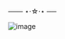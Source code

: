  ─── ⋆⋅☆⋅⋆ ──

![image](https://github.com/GabriellaMoura7/GabriellaMoura7/assets/159180575/ccc12be1-f2a0-439a-a692-e9afe7696d83)

                          
